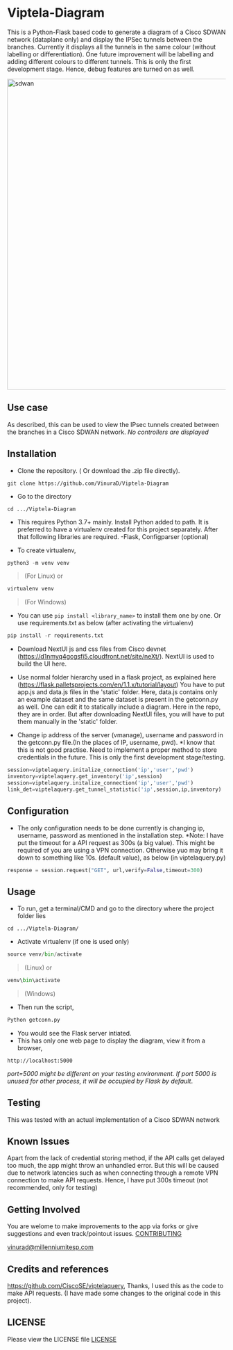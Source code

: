 # Viptela-Diagram
This is a Python-Flask based code to generate a diagram of a Cisco SDWAN network (dataplane only) and display the IPSec tunnels between the branches. Currently it displays all the tunnels in the same colour (without labelling or differentiation). One future improvement will be labelling and adding different colours to different tunnels. This is only the first development stage. Hence, debug features are turned on as well.

<img width="715" alt="sdwan" src="https://user-images.githubusercontent.com/31266374/96609909-a860ef80-1318-11eb-9283-e63aa60ac8a6.PNG">


## Use case
As described, this can be used to view the IPsec tunnels created between the branches in a Cisco SDWAN network. *No controllers are displayed*

## Installation

* Clone the repository. ( Or download the .zip file directly).
```
git clone https://github.com/VinuraD/Viptela-Diagram 
```

* Go to the directory
```
cd .../Viptela-Diagram
```

* This requires Python 3.7+ mainly. Install Python added to path. It is preferred to have a virtualenv created for this project separately. After that following libraries are required.
-Flask, Configparser (optional)

* To create virtualenv,

```python 
python3 -m venv venv
```
>(For Linux) or 

```python 
virtualenv venv
``` 
>(For Windows)

* You can use `pip install <library_name>` to install them one by one. Or use requirements.txt as below (after activating the virtualenv)

```python
pip install -r requirements.txt
```

* Download NextUI js and css files from Cisco devnet (https://d1nmyq4gcgsfi5.cloudfront.net/site/neXt/). NextUI is used to build the UI here. 

* Use normal folder hierarchy used in a flask project, as explained here (https://flask.palletsprojects.com/en/1.1.x/tutorial/layout) You have to put app.js and data.js files in the 'static' folder. Here, data.js contains only an example dataset and the same dataset is present in the getconn.py as well. One can edit it to statically include a diagram. Here in the repo, they are in order. But after downloading NextUI files, you will have to put them manually in the 'static' folder.

* Change ip address of the server (vmanage), username and password in the getconn.py file.(In the places of IP, username, pwd). *I know that this is not good practise. Need to implement a proper method to store credentials in the future. This is only the first development stage/testing. 

``` python
session=viptelaquery.initalize_connection('ip','user','pwd')
inventory=viptelaquery.get_inventory('ip',session)
session=viptelaquery.initalize_connection('ip','user','pwd')
link_det=viptelaquery.get_tunnel_statistic('ip',session,ip,inventory)
```


## Configuration

* The only configuration needs to be done currently is changing ip, username, password as mentioned in the installation step.
*Note: I have put the timeout for a API request as 300s (a big value). This might be required of you are using a VPN connection. Otherwise yuo may bring it down to something like 10s. (default value), as below (in viptelaquery.py)

```python
response = session.request("GET", url,verify=False,timeout=300)
```

## Usage

* To run, get a terminal/CMD and go to the directory where the project folder lies

 ```
 cd .../Viptela-Diagram/
 ```

* Activate virtualenv (if one is used only)

```python
source venv/bin/activate
```
>(Linux) or 
```python
venv\bin\activate
``` 
>(Windows)

* Then run the script,

```python
Python getconn.py
```
* You would see the Flask server intiated.
* This has only one web page to display the diagram, view it from a browser,

```
http://localhost:5000
```
*port=5000 might be different on your testing environment. If port 5000 is unused for other process, it will be occupied by Flask by default*.

## Testing

This was tested with an actual implementation of a Cisco SDWAN network

## Known Issues

Apart from the lack of credential storing method, if the API calls get delayed too much, the app might throw an unhandled error. But this will be caused due to network latencies such as when connecting through a remote VPN connection to make API requests. Hence, I have put 300s timeout (not recommended, only for testing)

## Getting Involved

You are welome to make improvements to the app via forks or give suggestions and even track/pointout issues.
[CONTRIBUTING](https://github.com/VinuraD/Viptela-Diagram/blob/main/CONTRIBUTING.md)

vinurad@millenniumitesp.com 

## Credits and references

https://github.com/CiscoSE/viptelaquery, Thanks, I used this as the code to make API requests. (I have made some changes to the original code in this project). 

## LICENSE

Please view the LICENSE file
[LICENSE](https://github.com/VinuraD/Viptela-Diagram/blob/main/LICENSE)

